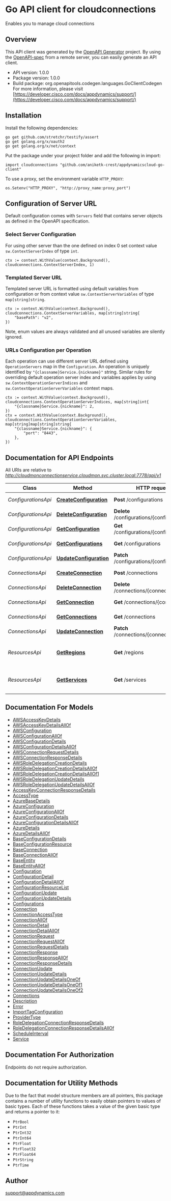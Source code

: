 # Go API client for cloudconnections

Enables you to manage cloud connections

## Overview

This API client was generated by the [OpenAPI Generator](https://openapi-generator.tech) project.  By using the [OpenAPI-spec](https://www.openapis.org/) from a remote server, you can easily generate an API client.

- API version: 1.0.0
- Package version: 1.0.0
- Build package: org.openapitools.codegen.languages.GoClientCodegen
For more information, please visit [https://developer.cisco.com/docs/appdynamics/support/](https://developer.cisco.com/docs/appdynamics/support/)

## Installation

Install the following dependencies:

```shell
go get github.com/stretchr/testify/assert
go get golang.org/x/oauth2
go get golang.org/x/net/context
```

Put the package under your project folder and add the following in import:

<!-- TODO: Update url -->
```golang
import cloudconnections "github.com/aniketk-crest/appdynamicscloud-go-client"
```

To use a proxy, set the environment variable `HTTP_PROXY`:

```golang
os.Setenv("HTTP_PROXY", "http://proxy_name:proxy_port")
```

## Configuration of Server URL

Default configuration comes with `Servers` field that contains server objects as defined in the OpenAPI specification.

### Select Server Configuration

For using other server than the one defined on index 0 set context value `sw.ContextServerIndex` of type `int`.

```golang
ctx := context.WithValue(context.Background(), cloudconnections.ContextServerIndex, 1)
```

### Templated Server URL

Templated server URL is formatted using default variables from configuration or from context value `sw.ContextServerVariables` of type `map[string]string`.

```golang
ctx := context.WithValue(context.Background(), cloudconnections.ContextServerVariables, map[string]string{
	"basePath": "v2",
})
```

Note, enum values are always validated and all unused variables are silently ignored.

### URLs Configuration per Operation

Each operation can use different server URL defined using `OperationServers` map in the `Configuration`.
An operation is uniquely identified by `"{classname}Service.{nickname}"` string.
Similar rules for overriding default operation server index and variables applies by using `sw.ContextOperationServerIndices` and `sw.ContextOperationServerVariables` context maps.

```golang
ctx := context.WithValue(context.Background(), cloudconnections.ContextOperationServerIndices, map[string]int{
	"{classname}Service.{nickname}": 2,
})
ctx = context.WithValue(context.Background(), cloudconnections.ContextOperationServerVariables, map[string]map[string]string{
	"{classname}Service.{nickname}": {
		"port": "8443",
	},
})
```

## Documentation for API Endpoints

All URIs are relative to *http://cloudmonconnectionservice.cloudmon.svc.cluster.local:7778/api/v1*

Class | Method | HTTP request | Description
------------ | ------------- | ------------- | -------------
*ConfigurationsApi* | [**CreateConfiguration**](docs/ConfigurationsApi.md#createconfiguration) | **Post** /configurations | Create a configuration
*ConfigurationsApi* | [**DeleteConfiguration**](docs/ConfigurationsApi.md#deleteconfiguration) | **Delete** /configurations/{configurationId} | Delete configuration
*ConfigurationsApi* | [**GetConfiguration**](docs/ConfigurationsApi.md#getconfiguration) | **Get** /configurations/{configurationId} | Get a configuration
*ConfigurationsApi* | [**GetConfigurations**](docs/ConfigurationsApi.md#getconfigurations) | **Get** /configurations | Query configurations
*ConfigurationsApi* | [**UpdateConfiguration**](docs/ConfigurationsApi.md#updateconfiguration) | **Patch** /configurations/{configurationId} | Update a configuration
*ConnectionsApi* | [**CreateConnection**](docs/ConnectionsApi.md#createconnection) | **Post** /connections | Create a connection
*ConnectionsApi* | [**DeleteConnection**](docs/ConnectionsApi.md#deleteconnection) | **Delete** /connections/{connectionId} | Delete connection
*ConnectionsApi* | [**GetConnection**](docs/ConnectionsApi.md#getconnection) | **Get** /connections/{connectionId} | Get a connection
*ConnectionsApi* | [**GetConnections**](docs/ConnectionsApi.md#getconnections) | **Get** /connections | Query connections
*ConnectionsApi* | [**UpdateConnection**](docs/ConnectionsApi.md#updateconnection) | **Patch** /connections/{connectionId} | Update a connection
*ResourcesApi* | [**GetRegions**](docs/ResourcesApi.md#getregions) | **Get** /regions | Get all supported hosting regions
*ResourcesApi* | [**GetServices**](docs/ResourcesApi.md#getservices) | **Get** /services | Get all supported hosting services


## Documentation For Models

 - [AWSAccessKeyDetails](docs/AWSAccessKeyDetails.md)
 - [AWSAccessKeyDetailsAllOf](docs/AWSAccessKeyDetailsAllOf.md)
 - [AWSConfiguration](docs/AWSConfiguration.md)
 - [AWSConfigurationAllOf](docs/AWSConfigurationAllOf.md)
 - [AWSConfigurationDetails](docs/AWSConfigurationDetails.md)
 - [AWSConfigurationDetailsAllOf](docs/AWSConfigurationDetailsAllOf.md)
 - [AWSConnectionRequestDetails](docs/AWSConnectionRequestDetails.md)
 - [AWSConnectionResponseDetails](docs/AWSConnectionResponseDetails.md)
 - [AWSRoleDelegationCreationDetails](docs/AWSRoleDelegationCreationDetails.md)
 - [AWSRoleDelegationCreationDetailsAllOf](docs/AWSRoleDelegationCreationDetailsAllOf.md)
 - [AWSRoleDelegationCreationDetailsAllOf1](docs/AWSRoleDelegationCreationDetailsAllOf1.md)
 - [AWSRoleDelegationUpdateDetails](docs/AWSRoleDelegationUpdateDetails.md)
 - [AWSRoleDelegationUpdateDetailsAllOf](docs/AWSRoleDelegationUpdateDetailsAllOf.md)
 - [AccessKeyConnectionResponseDetails](docs/AccessKeyConnectionResponseDetails.md)
 - [AccessType](docs/AccessType.md)
 - [AzureBaseDetails](docs/AzureBaseDetails.md)
 - [AzureConfiguration](docs/AzureConfiguration.md)
 - [AzureConfigurationAllOf](docs/AzureConfigurationAllOf.md)
 - [AzureConfigurationDetails](docs/AzureConfigurationDetails.md)
 - [AzureConfigurationDetailsAllOf](docs/AzureConfigurationDetailsAllOf.md)
 - [AzureDetails](docs/AzureDetails.md)
 - [AzureDetailsAllOf](docs/AzureDetailsAllOf.md)
 - [BaseConfigurationDetails](docs/BaseConfigurationDetails.md)
 - [BaseConfigurationResource](docs/BaseConfigurationResource.md)
 - [BaseConnection](docs/BaseConnection.md)
 - [BaseConnectionAllOf](docs/BaseConnectionAllOf.md)
 - [BaseEntity](docs/BaseEntity.md)
 - [BaseEntityAllOf](docs/BaseEntityAllOf.md)
 - [Configuration](docs/Configuration.md)
 - [ConfigurationDetail](docs/ConfigurationDetail.md)
 - [ConfigurationDetailAllOf](docs/ConfigurationDetailAllOf.md)
 - [ConfigurationResourceList](docs/ConfigurationResourceList.md)
 - [ConfigurationUpdate](docs/ConfigurationUpdate.md)
 - [ConfigurationUpdateDetails](docs/ConfigurationUpdateDetails.md)
 - [Configurations](docs/Configurations.md)
 - [Connection](docs/Connection.md)
 - [ConnectionAccessType](docs/ConnectionAccessType.md)
 - [ConnectionAllOf](docs/ConnectionAllOf.md)
 - [ConnectionDetail](docs/ConnectionDetail.md)
 - [ConnectionDetailAllOf](docs/ConnectionDetailAllOf.md)
 - [ConnectionRequest](docs/ConnectionRequest.md)
 - [ConnectionRequestAllOf](docs/ConnectionRequestAllOf.md)
 - [ConnectionRequestDetails](docs/ConnectionRequestDetails.md)
 - [ConnectionResponse](docs/ConnectionResponse.md)
 - [ConnectionResponseAllOf](docs/ConnectionResponseAllOf.md)
 - [ConnectionResponseDetails](docs/ConnectionResponseDetails.md)
 - [ConnectionUpdate](docs/ConnectionUpdate.md)
 - [ConnectionUpdateDetails](docs/ConnectionUpdateDetails.md)
 - [ConnectionUpdateDetailsOneOf](docs/ConnectionUpdateDetailsOneOf.md)
 - [ConnectionUpdateDetailsOneOf1](docs/ConnectionUpdateDetailsOneOf1.md)
 - [ConnectionUpdateDetailsOneOf2](docs/ConnectionUpdateDetailsOneOf2.md)
 - [Connections](docs/Connections.md)
 - [Description](docs/Description.md)
 - [Error](docs/Error.md)
 - [ImportTagConfiguration](docs/ImportTagConfiguration.md)
 - [ProviderType](docs/ProviderType.md)
 - [RoleDelegationConnectionResponseDetails](docs/RoleDelegationConnectionResponseDetails.md)
 - [RoleDelegationConnectionResponseDetailsAllOf](docs/RoleDelegationConnectionResponseDetailsAllOf.md)
 - [ScheduleInterval](docs/ScheduleInterval.md)
 - [Service](docs/Service.md)


## Documentation For Authorization

 Endpoints do not require authorization.


## Documentation for Utility Methods

Due to the fact that model structure members are all pointers, this package contains
a number of utility functions to easily obtain pointers to values of basic types.
Each of these functions takes a value of the given basic type and returns a pointer to it:

* `PtrBool`
* `PtrInt`
* `PtrInt32`
* `PtrInt64`
* `PtrFloat`
* `PtrFloat32`
* `PtrFloat64`
* `PtrString`
* `PtrTime`

## Author

support@appdynamics.com

